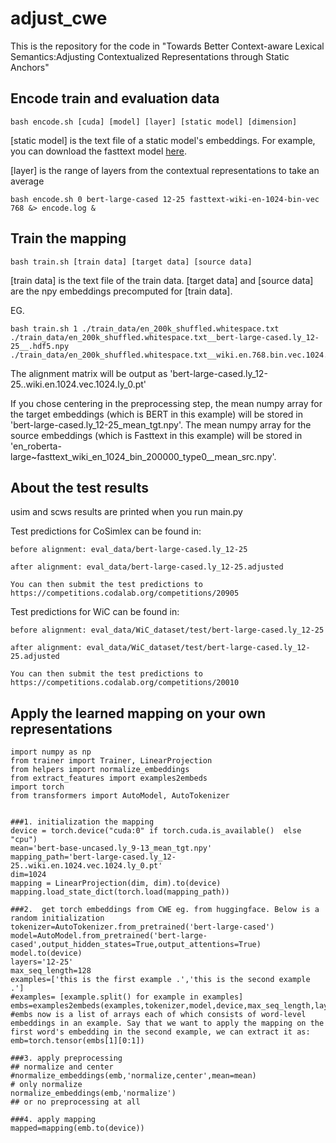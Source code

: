 # adjust_cwe
This is the repository for the code in "Towards Better Context-aware Lexical Semantics:Adjusting Contextualized Representations through Static Anchors"

## Encode train and evaluation data
 ```
 bash encode.sh [cuda] [model] [layer] [static model] [dimension]
 ```
 [static model] is the text file of a static model's embeddings. For example, you can download the fasttext model [here](https://www.dropbox.com/s/8uru7gp9ipo24p6/wiki.en.1024.vec?dl=0). 
 
 [layer] is the range of layers from the contextual representations to take an average
 
 ```
 bash encode.sh 0 bert-large-cased 12-25 fasttext-wiki-en-1024-bin-vec 768 &> encode.log &
 ```
## Train the mapping

```
bash train.sh [train data] [target data] [source data]
```
[train data] is the text file of the train data. [target data] and [source data] are the npy embeddings precomputed for [train data]. 

EG.
```
bash train.sh 1 ./train_data/en_200k_shuffled.whitespace.txt ./train_data/en_200k_shuffled.whitespace.txt__bert-large-cased.ly_12-25__.hdf5.npy ./train_data/en_200k_shuffled.whitespace.txt__wiki.en.768.bin.vec.1024.ly_0__.hdf5.npy
```


The alignment matrix will be output as 'bert-large-cased.ly_12-25..wiki.en.1024.vec.1024.ly_0.pt'

If you chose centering in the preprocessing step, the mean numpy array for the target embeddings (which is BERT in this example) will be stored in 'bert-large-cased.ly_12-25_mean_tgt.npy'. The mean numpy array for the source embeddings (which is Fasttext in this example) will be stored in 'en_roberta\-large\~fasttext_wiki_en_1024_bin_200000_type0__mean_src.npy'.


## About the test results
usim and scws results are printed when you run main.py

Test predictions for CoSimlex can be found in:  

    before alignment: eval_data/bert-large-cased.ly_12-25

    after alignment: eval_data/bert-large-cased.ly_12-25.adjusted

    You can then submit the test predictions to https://competitions.codalab.org/competitions/20905

Test predictions for WiC can be found in:

    before alignment: eval_data/WiC_dataset/test/bert-large-cased.ly_12-25

    after alignment: eval_data/WiC_dataset/test/bert-large-cased.ly_12-25.adjusted

    You can then submit the test predictions to https://competitions.codalab.org/competitions/20010
    
## Apply the learned mapping on your own representations

```
import numpy as np
from trainer import Trainer, LinearProjection
from helpers import normalize_embeddings
from extract_features import examples2embeds
import torch
from transformers import AutoModel, AutoTokenizer


###1. initialization the mapping
device = torch.device("cuda:0" if torch.cuda.is_available()  else "cpu")
mean='bert-base-uncased.ly_9-13_mean_tgt.npy'
mapping_path='bert-large-cased.ly_12-25..wiki.en.1024.vec.1024.ly_0.pt'
dim=1024
mapping = LinearProjection(dim, dim).to(device)
mapping.load_state_dict(torch.load(mapping_path))

###2.  get torch embeddings from CWE eg. from huggingface. Below is a random initialization
tokenizer=AutoTokenizer.from_pretrained('bert-large-cased')
model=AutoModel.from_pretrained('bert-large-cased',output_hidden_states=True,output_attentions=True)
model.to(device)
layers='12-25'
max_seq_length=128
examples=['this is the first example .','this is the second example .']
#examples= [example.split() for example in examples]
embs=examples2embeds(examples,tokenizer,model,device,max_seq_length,layers,lg=None)
#embs now is a list of arrays each of which consists of word-level embeddings in an example. Say that we want to apply the mapping on the first word's embedding in the second example, we can extract it as:
emb=torch.tensor(embs[1][0:1])

###3. apply preprocessing
## normalize and center    
#normalize_embeddings(emb,'normalize,center',mean=mean)
# only normalize
normalize_embeddings(emb,'normalize')
## or no preprocessing at all

###4. apply mapping
mapped=mapping(emb.to(device))


```

